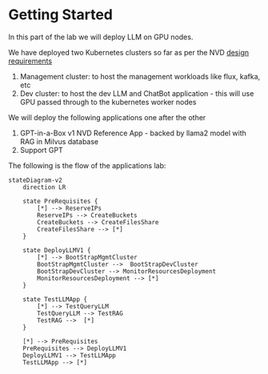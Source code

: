 # Getting Started

In this part of the lab we will deploy LLM on GPU nodes.

We have deployed two Kubernetes clusters so far as per the NVD [design requirements](../conceptual/conceptual.md#management-kubernetes-cluster)

1. Management cluster: to host the management workloads like flux, kafka, etc
2. Dev cluster: to host the dev LLM and ChatBot application - this will use GPU passed through to the kubernetes worker nodes 

We will deploy the following applications one after the other

1. GPT-in-a-Box v1 NVD Reference App - backed by llama2 model with RAG in Milvus database
2. Support GPT

The following is the flow of the applications lab:

```mermaid
stateDiagram-v2
    direction LR

    state PreRequisites {
        [*] --> ReserveIPs
        ReserveIPs --> CreateBuckets
        CreateBuckets --> CreateFilesShare
        CreateFilesShare --> [*]
    }
    
    state DeployLLMV1 {
        [*] --> BootStrapMgmtCluster
        BootStrapMgmtCluster -->  BootStrapDevCluster
        BootStrapDevCluster --> MonitorResourcesDeployment
        MonitorResourcesDeployment --> [*]
    }

    state TestLLMApp {
        [*] --> TestQueryLLM
        TestQueryLLM --> TestRAG
        TestRAG -->  [*]
    }

    [*] --> PreRequisites
    PreRequisites --> DeployLLMV1
    DeployLLMV1 --> TestLLMApp
    TestLLMApp --> [*]
```
